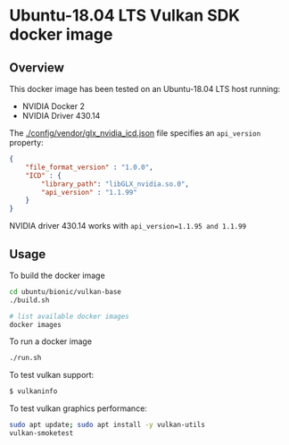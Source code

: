 # Ubuntu-18.04 LTS Vulkan SDK docker image

## Overview

This docker image has been tested on an Ubuntu-18.04 LTS host running:
- NVIDIA Docker 2
- NVIDIA Driver 430.14

The [./config/vendor/glx_nvidia_icd.json](./config/vendor/glx_nvidia_icd.json) file specifies an `api_version` property:
```json
{
    "file_format_version" : "1.0.0",
    "ICD" : {
        "library_path": "libGLX_nvidia.so.0",
        "api_version" : "1.1.99"
    }
}
```

NVIDIA driver 430.14 works with `api_version=1.1.95 and 1.1.99`


## Usage

To build the docker image
```bash
cd ubuntu/bionic/vulkan-base
./build.sh

# list available docker images
docker images
```

To run a docker image
```bash
./run.sh
```

To test vulkan support:
```bash
$ vulkaninfo
```

To test vulkan graphics performance:
```bash
sudo apt update; sudo apt install -y vulkan-utils
vulkan-smoketest
```
